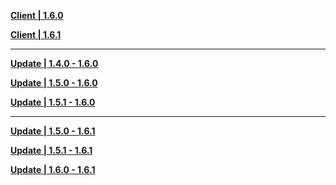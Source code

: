 **[Client | 1.6.0](https://d3ln624mszu7ty.cloudfront.net/client_app/pc_mihoyo/20210609_15f555799e5d6233/GenshinImpact_1.6.0.zip)**

**[Client | 1.6.1](https://d3ln624mszu7ty.cloudfront.net/client_app/pc_mihoyo/20210609_eea40505c6337fd1/GenshinImpact_1.6.1.zip)**

---

**[Update | 1.4.0 - 1.6.0](https://d3ln624mszu7ty.cloudfront.net/client_app/update/hk4e_global/10/game_1.4.0_1.6.0_diff_IVpmib6ENOkQ0U8f.zip)**

**[Update | 1.5.0 - 1.6.0](https://d3ln624mszu7ty.cloudfront.net/client_app/update/hk4e_global/10/game_1.5.0_1.6.0_diff_1nwTQzkNpqftuRPE.zip)**

**[Update | 1.5.1 - 1.6.0](https://d3ln624mszu7ty.cloudfront.net/client_app/update/hk4e_global/10/game_1.5.1_1.6.0_diff_jVasZSurGCqb1PYx.zip)**

---

**[Update | 1.5.0 - 1.6.1](https://d3ln624mszu7ty.cloudfront.net/client_app/update/hk4e_global/10/game_1.5.0_1.6.1_diff_jRaDqCViH5ZwBeMU.zip)**

**[Update | 1.5.1 - 1.6.1](https://d3ln624mszu7ty.cloudfront.net/client_app/update/hk4e_global/10/game_1.5.1_1.6.1_diff_qTZ0thJzedLnAHsc.zip)**

**[Update | 1.6.0 - 1.6.1](https://d3ln624mszu7ty.cloudfront.net/client_app/update/hk4e_global/10/game_1.6.0_1.6.1_diff_nUOVRNMH4fb1tJsC.zip)**
